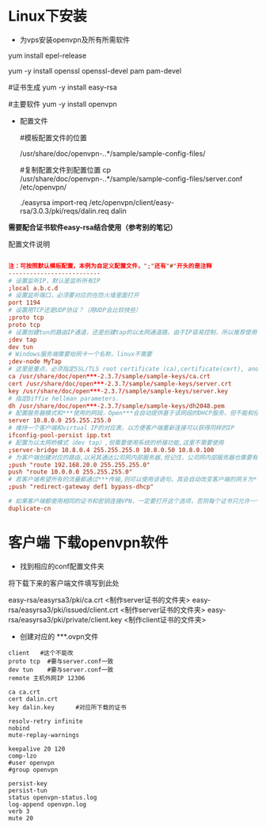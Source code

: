 # Linux下安装

- 为vps安装openvpn及所有所需软件

yum install epel-release

yum -y install openssl openssl-devel pam pam-devel


#证书生成
yum -y install easy-rsa

#主要软件
yum -y install openvpn

- 配置文件

    #模板配置文件的位置

    /usr/share/doc/openvpn-*.*.*/sample/sample-config-files/

    #复制配置文件到配置位置
    cp /usr/share/doc/openvpn-*.*.*/sample/sample-config-files/server.conf /etc/openvpn/


    ./easyrsa import-req /etc/openvpn/client/easy-rsa/3.0.3/pki/reqs/dalin.req dalin

**需要配合证书软件easy-rsa结合使用（参考别的笔记）**

配置文件说明

```conf

注：可按照默认模板配置，本例为自定义配置文件，";"还有"#"开头的是注释
--------------------------
# 设置监听IP，默认是监听所有IP
;local a.b.c.d
# 设置监听端口，必须要对应的在防火墙里面打开
port 1194
# 设置用TCP还是UDP协议？（用UDP会比较快些）
;proto tcp
proto tcp
# 设置创建tun的路由IP通道，还是创建tap的以太网通道路，由于IP容易控制，所以推荐使用tun；但如果IPX等必须使用第二层才能通过的通讯，则可以用tap方式，tap也就是以太网桥接
;dev tap
dev tun
# Windows服务端需要给网卡一个名称，linux不需要
;dev-node MyTap
# 这里是重点，必须指定SSL/TLS root certificate (ca),certificate(cert), and private key (key)，ca文件是服务端和客户端都必须使用的，但不需要ca.key，服务端和客户端指定各自的.crt和.key，请注意路径,可以使用以配置文件开始为根的相对路径,也可以使用绝对路径，请小心存放.key密钥文件
ca /usr/share/doc/open***-2.3.7/sample/sample-keys/ca.crt
cert /usr/share/doc/open***-2.3.7/sample/sample-keys/server.crt
key /usr/share/doc/open***-2.3.7/sample/sample-keys/server.key
# 指定Diffie hellman parameters.
dh /usr/share/doc/open***-2.3.7/sample/sample-keys/dh2048.pem
# 配置服务器模式和***使用的网段，Open***会自动提供基于该网段的DHCP服务，但不能和任何一方的局域网段重复,***服务器将会把10.8.0.1留给自己，其余的分配给***客户端，每一个客户端都会从10.8.0.1这个IP到达Open***服务端，如果使用dev tap模式，则需要注释掉该指令。
server 10.8.0.0 255.255.255.0
# 维持一个客户端和virtual IP的对应表，以方便客户端重新连接可以获得同样的IP
ifconfig-pool-persist ipp.txt
# 配置为以太网桥模式（dev tap）,但需要使用系统的桥接功能,这里不需要使用
;server-bridge 10.8.0.4 255.255.255.0 10.8.0.50 10.8.0.100
# 为客户端创建对应的路由,以另其通达公司网内部服务器,但记住，公司网内部服务器也需要有可用路由返回到客户端,这里主要填写open***所在局域网的网段，我的open***所在的局域网是10.0.0.0,如果你的open***所在的局域网是其他的网段，下面请填写其他网段,可以填写多个网段。
;push "route 192.168.20.0 255.255.255.0"
push "route 10.0.0.0 255.255.255.0"
# 若客户端希望所有的流量都通过***传输,则可以使用该语句，其会自动改变客户端的网关为***服务器,推荐关闭，一旦设置，请小心服务端的DHCP设置问题，如果需要抓取所以连接***客户端的流量信息，需要开启，这就是网络上面所说的×××。
;push "redirect-gateway def1 bypass-dhcp" 

# 如果客户端都使用相同的证书和密钥连接VPN，一定要打开这个选项，否则每个证书只允许一个人连接VPN
duplicate-cn

```


# 客户端 下载openvpn软件

- 找到相应的conf配置文件夹


将下载下来的客户端文件填写到此处

easy-rsa/easyrsa3/pki/ca.crt <制作server证书的文件夹> 
easy-rsa/easyrsa3/pki/issued/client.crt <制作server证书的文件夹> 
easy-rsa/easyrsa3/pki/private/client.key <制作client证书的文件夹>

- 创建对应的 ***.ovpn文件
```
client   #这个不能改
proto tcp  #要与server.conf一致
dev tun    #要与server.conf一致
remote 主机外网IP 12306

ca ca.crt   
cert dalin.crt
key dalin.key      #对应所下载的证书

resolv-retry infinite
nobind
mute-replay-warnings

keepalive 20 120
comp-lzo
#user openvpn
#group openvpn

persist-key
persist-tun
status openvpn-status.log
log-append openvpn.log
verb 3
mute 20

```